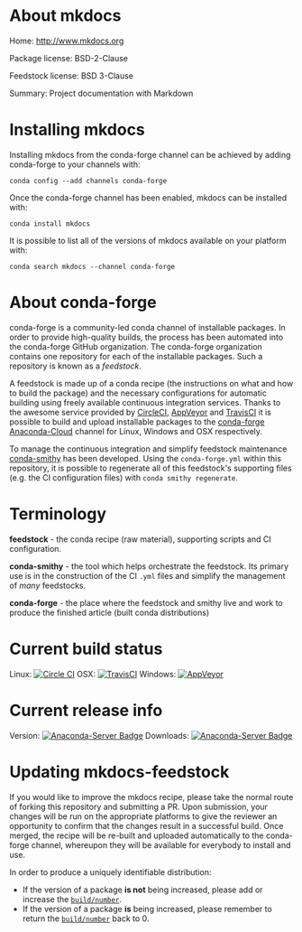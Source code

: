 About mkdocs
============

Home: http://www.mkdocs.org

Package license: BSD-2-Clause

Feedstock license: BSD 3-Clause

Summary: Project documentation with Markdown



Installing mkdocs
=================

Installing mkdocs from the conda-forge channel can be achieved by adding conda-forge to your channels with:

```
conda config --add channels conda-forge
```

Once the conda-forge channel has been enabled, mkdocs can be installed with:

```
conda install mkdocs
```

It is possible to list all of the versions of mkdocs available on your platform with:

```
conda search mkdocs --channel conda-forge
```


About conda-forge
=================

conda-forge is a community-led conda channel of installable packages.
In order to provide high-quality builds, the process has been automated into the
conda-forge GitHub organization. The conda-forge organization contains one repository 
for each of the installable packages. Such a repository is known as a *feedstock*.

A feedstock is made up of a conda recipe (the instructions on what and how to build
the package) and the necessary configurations for automatic building using freely
available continuous integration services. Thanks to the awesome service provided by
[CircleCI](https://circleci.com/), [AppVeyor](http://www.appveyor.com/)
and [TravisCI](https://travis-ci.org/) it is possible to build and upload installable
packages to the [conda-forge](https://anaconda.org/conda-forge)
[Anaconda-Cloud](http://docs.anaconda.org/) channel for Linux, Windows and OSX respectively.

To manage the continuous integration and simplify feedstock maintenance
[conda-smithy](http://github.com/conda-forge/conda-smithy) has been developed.
Using the ``conda-forge.yml`` within this repository, it is possible to regenerate all of
this feedstock's supporting files (e.g. the CI configuration files) with ``conda smithy regenerate``.


Terminology
===========

**feedstock** - the conda recipe (raw material), supporting scripts and CI configuration.

**conda-smithy** - the tool which helps orchestrate the feedstock.
                   Its primary use is in the construction of the CI ``.yml`` files
                   and simplify the management of *many* feedstocks.

**conda-forge** - the place where the feedstock and smithy live and work to
                  produce the finished article (built conda distributions)

Current build status
====================

Linux: [![Circle CI](https://circleci.com/gh/conda-forge/mkdocs-feedstock.svg?style=svg)](https://circleci.com/gh/conda-forge/mkdocs-feedstock)
OSX: [![TravisCI](https://travis-ci.org/conda-forge/mkdocs-feedstock.svg?branch=master)](https://travis-ci.org/conda-forge/mkdocs-feedstock) 
Windows: [![AppVeyor](https://ci.appveyor.com/api/projects/status/github/conda-forge/mkdocs-feedstock?svg=True)](https://ci.appveyor.com/project/conda-forge/mkdocs-feedstock/branch/master)

Current release info
====================
Version: [![Anaconda-Server Badge](https://anaconda.org/conda-forge/mkdocs/badges/version.svg)](https://anaconda.org/conda-forge/mkdocs)
Downloads: [![Anaconda-Server Badge](https://anaconda.org/conda-forge/mkdocs/badges/downloads.svg)](https://anaconda.org/conda-forge/mkdocs)


Updating mkdocs-feedstock
=========================

If you would like to improve the mkdocs recipe, please take the normal
route of forking this repository and submitting a PR. Upon submission, your changes will
be run on the appropriate platforms to give the reviewer an opportunity to confirm that the
changes result in a successful build. Once merged, the recipe will be re-built and uploaded
automatically to the conda-forge channel, whereupon they will be available for everybody to
install and use.

In order to produce a uniquely identifiable distribution:
 * If the version of a package **is not** being increased, please add or increase
   the [``build/number``](http://conda.pydata.org/docs/building/meta-yaml.html#build-number-and-string). 
 * If the version of a package **is** being increased, please remember to return
   the [``build/number``](http://conda.pydata.org/docs/building/meta-yaml.html#build-number-and-string)
   back to 0.
